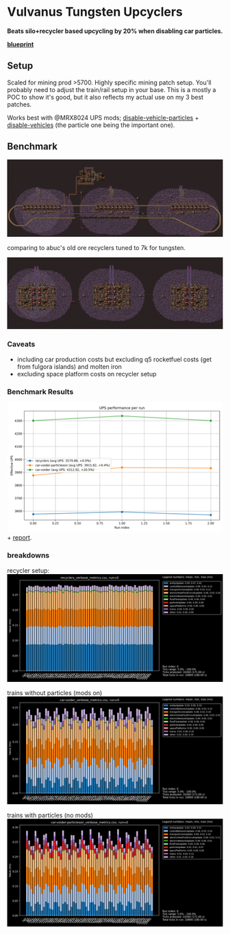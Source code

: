 # Vulvanus Tungsten Upcyclers

**Beats silo+recycler based upcycling by 20% when disabling car particles.**

**[blueprint](./train-voider-1.txt)**

## Setup
Scaled for mining prod >5700.
Highly specific mining patch setup. You'll probably need to adjust the train/rail setup in your base. This is a mostly a POC to show it's good, but it also reflects my actual use on my 3 best patches.

Works best with @MRX8024 UPS mods; [disable-vehicle-particles](https://mods.factorio.com/mod/disable-vehicles-particles) + [disable-vehicles](https://mods.factorio.com/mod/disable-vehicles) (the particle one being the important one).

## Benchmark

![train setup vulcanus](./train-voider.png)

comparing to abuc's old ore recyclers tuned to 7k for tungsten.

![recycler setup vulcanus](./recycler.png)

### Caveats
- including car production costs but excluding q5 rocketfuel costs (get from fulgora islands) and molten iron
- excluding space platform costs on recycler setup

### Benchmark Results
![ups breakdown](./results.png) + [report](./results.md).

### breakdowns
recycler setup:
![recycler breakdown](recycler-7k-breakdown.png)

trains without particles (mods on)
![train breakdown](train-voider-breakdown.png)

trains with particles (no mods)
![train breakdown](train-voider-particles-breakdown.png)
